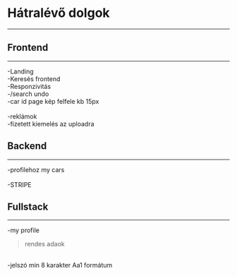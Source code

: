 # **Hátralévő dolgok**
---
## Frontend
---
-Landing <br>
-Keresés frontend <br>
-Responzivitás <br>
-/search undo <br>
-car id page kép felfele kb 15px <br>
<br>
-reklámok <br>
-fizetett kiemelés az uploadra <br>


## Backend
---

-profilehoz my cars <br>
<br>
-STRIPE
<br>


## Fullstack
---
-my profile<br>
>rendes adaok<br>
<br>
-jelszó min 8 karakter Aa1 formátum<br>
